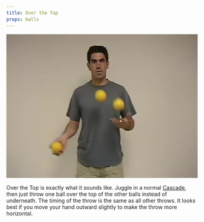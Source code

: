 ```yaml
---
title: Over the Top
props: balls
---
```


![Over the Top](/site/videos/poster/overthetop.jpg)

Over the Top is exactly what it sounds like. Juggle in a normal [Cascade](/site/en/cascade/README.md), then just throw one ball over the top of the other balls instead of underneath. The timing of the throw is the same as all other throws. It looks best if you move your hand outward slightly to make the throw more horizontal.

